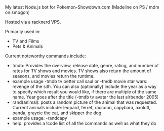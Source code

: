 My latest Node.js bot for Pokemon-Showdown.com (Madeline on PS / mdm on smogon)

Hosted via a racknerd VPS.

Primarily used in:
- TV and Films
- Pets & Animals

Current noteworthy commands include:
- tmdb: Provides the overview, release date, genre, rating, and number of rates for TV shows and movies. TV shows also return the amount of seasons, and movies return the runtime.
- example usage -tmdb tv better call saul or -tmdb movie star wars: revenge of the sith. You can also (optionally) include the year as a way to specify which result you would like, if there are multiple of the same name. Year goes after the title (-tmdb tv avatar the last airbender 2005)
- rand(animal): posts a random picture of the animal that was requested. Current animals include: leopard, ferret, raccoon, capybara, axolotl, panda, graycie the cat, and skipper the dog
- example usage: -randcapy
- help: provides a !code list of all the commands as well as what they do
